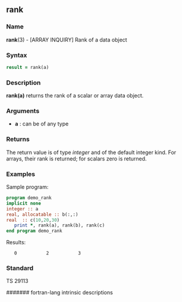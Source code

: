 ## rank

### **Name**

**rank**(3) - \[ARRAY INQUIRY\] Rank of a data object

### **Syntax**

```fortran
result = rank(a)
```

### **Description**

**rank(a)** returns the rank of a scalar or array data object.

### **Arguments**

- **a**
  : can be of any type

### **Returns**

The return value is of type _integer_ and of the default integer kind. For
arrays, their rank is returned; for scalars zero is returned.

### **Examples**

Sample program:

```fortran
program demo_rank
implicit none
integer :: a
real, allocatable :: b(:,:)
real  :: c(10,20,30)
   print *, rank(a), rank(b), rank(c)
end program demo_rank
```

Results:

```text
   0           2           3
```

### **Standard**

TS 29113

####### fortran-lang intrinsic descriptions
